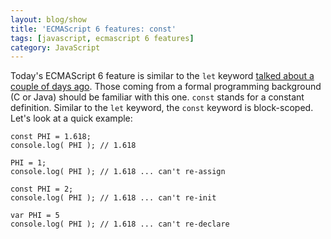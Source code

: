 ```yaml
---
layout: blog/show
title: 'ECMAScript 6 features: const'
tags: [javascript, ecmascript 6 features]
category: JavaScript
---
```


Today's ECMAScript 6 feature is similar to the `let` keyword [talked about a couple of days ago](http://wp.me/p3ERzH-3A "Daniel Strunk | ECMAScript 6 features: let"). Those coming from a formal programming background (C or Java) should be familiar with this one. `const` stands for a constant definition. Similar to the `let` keyword, the `const` keyword is block-scoped. Let's look at a quick example:

~~~
const PHI = 1.618;
console.log( PHI ); // 1.618

PHI = 1;
console.log( PHI ); // 1.618 ... can't re-assign

const PHI = 2;
console.log( PHI ); // 1.618 ... can't re-init

var PHI = 5
console.log( PHI ); // 1.618 ... can't re-declare
~~~
